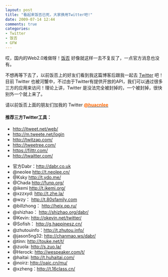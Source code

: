 ```yaml
---
layout: post
title: "看起来饭否已死，大家换用Twitter吧!"
date: 2009-07-14 12:44
comments: true
categories: 
- Twitter
- 饭否
- GFW
---
```

<p>哎，国内的Web2.0难做呀！<a href="http://fanfou.com" target="_blank">饭否</a> 好像就这样一去不复反了，一点官方消息也没有。</p>
<p>不想再等下去了，以前饭否上的好友们看到我这篇博客后跟我一起去 <a href="http://twitter.com" target="_blank">Twitter</a> 吧！目前 Twitter 也被河蟹中，不过由于Twitter有提供开放的API，我们可以通过很多三方的应用来访问！理论上讲，Twitter 是没法完全被封掉的，一个被封掉，很快别外一个就上来了。</p>
<p>请以前饭否上面的朋友们加我的 Twitter <a href="http://funp.org/follow/huacnlee" target="_blank"><span style="color: #ff6600;"><strong>@huacnlee</strong></span></a></p>
<h4>推荐三方Twitter工具： <a href="http://itweet.net/web/" target="_blank"></a></h4>
<ul>
<li><a href="http://itweet.net/web/" target="_blank">http://itweet.net/web/</a> </li>
<li><a href="http://twitzap.com/" target="_blank">http://m.tweete.net/login</a></li>
<li><a href="http://tweetree.com/" target="_blank">http://twitzap.com/</a></li>
<li><a href="https://filttr.com/" target="_blank">http://tweetree.com/</a></li>
<li><a href="http://twaitter.com/" target="_blank">https://filttr.com/</a></li>
<li><a href="http://twaitter.com/" target="_blank">http://twaitter.com/</a></li>
</ul>
<ul>
<li>官方Dabr：<a href="http://dabr.co.uk/" target="_blank">http://dabr.co.uk</a></li>
<li>@neolee <a href="http://t.neolee.cn/" target="_blank">http://t.neolee.cn/</a></li>
<li>@Ksky <a href="http://t.ydo.me/" target="_blank">http://t.ydo.me/</a></li>
<li>@Chada <a href="http://funp.org/" target="_blank">http://funp.org/</a></li>
<li>@ikemi <a href="http://t.ikemi.org/" target="_blank">http://t.ikemi.org/</a></li>
<li>@xzzxyd: <a href="http://t.zhe.la/" target="_blank">http://t.zhe.la/</a></li>
<li>@wzy： <a href="http://t.80sfamily.com/" target="_blank">http://t.80sfamily.com</a></li>
<li>@billzhong： <a href="http://heix.pp.ru/" target="_blank">http://heix.pp.ru/</a></li>
<li>@shizhao： <a href="http://shizhao.org/dabr/" target="_blank">http://shizhao.org/dabr/</a></li>
<li>@Kevin: <a href="http://okevin.net/twitter/" target="_blank">http://okevin.net/twitter/</a></li>
<li>@Sofish： <a href="http://g.happinesz.cn/" target="_blank">http://g.happinesz.cn/</a></li>
<li>@zhutouinfo：<a href="http://t.zhutou.info/" target="_blank">http://t.zhutou.info/</a></li>
<li>@jason5ng32: <a href="http://chanmao.ws/dabr/" target="_blank">http://chanmao.ws/dabr/</a></li>
<li>@tinn: <a href="http://touke.net/t/" target="_blank">http://touke.net/t/</a></li>
<li>@zuola: <a href="http://s.zuo.la/" target="_blank">http://s.zuo.la/</a></li>
<li>@Herock: <a href="http://wespeaker.com/t/" target="_blank">http://wespeaker.com/t/</a></li>
<li>@haitai: <a href="http://t.huhaitai.com/" target="_blank">http://t.huhaitai.com/</a></li>
<li>@noirz: <a href="http://oaic.cn/mu/" target="_blank">http://oaic.cn/mu/</a></li>
<li>@xzheng：<a href="http://t.16class.cn/" target="_blank">http://t.16class.cn/</a></li>
</ul>
